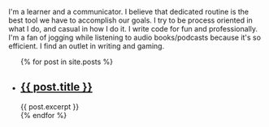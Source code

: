 ---
---
I'm a learner and a communicator. 
I believe that dedicated routine is the best tool we have to accomplish our goals. 
I try to be process oriented in what I do, and casual in how I do it. 
I write code for fun and professionally. 
I'm a fan of jogging while listening to audio books/podcasts because it's so efficient. 
I find an outlet in writing and gaming.

<ul>
  {% for post in site.posts %}
    <li>
      <h2><a href="{{ post.url }}">{{ post.title }}</a></h2>
      {{ post.excerpt }}
    </li>
  {% endfor %}
</ul>

